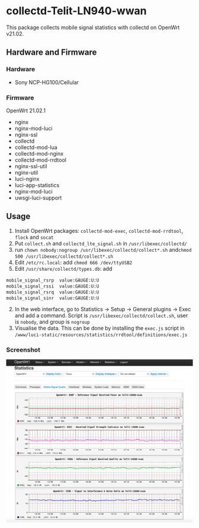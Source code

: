 # collectd-Telit-LN940-wwan

This package collects mobile signal statistics with collectd on OpenWrt v21.02. 

## Hardware and Firmware
### Hardware
- Sony NCP-HG100/Cellular
### Firmware
OpenWrt 21.02.1
- nginx
- nginx-mod-luci
- nginx-ssl
- collectd
- collectd-mod-lua
- collectd-mod-nginx
- collectd-mod-rrdtool
- nginx-ssl-util
- nginx-util
- luci-nginx
- luci-app-statistics
- nginx-mod-luci
- uwsgi-luci-support

## Usage
1. Install OpenWrt packages: `collectd-mod-exec`, `collectd-mod-rrdtool`, `flock` and `socat`
2. Put `collect.sh` and `collectd_lte_signal.sh` in `/usr/libexec/collectd/`
3. run `chown nobody:nogroup /usr/libexec/collectd/collect*.sh` and`chmod 500 /usr/libexec/collectd/collect*.sh`
4. Edit `/etc/rc.local`: add `chmod 666 /dev/ttyUSB2` 
5. Edit `/usr/share/collectd/types.db`: add
```
mobile_signal_rsrp	value:GAUGE:U:U
mobile_signal_rssi	value:GAUGE:U:U
mobile_signal_rsrq	value:GAUGE:U:U
mobile_signal_sinr	value:GAUGE:U:U
```
2. In the web interface, go to Statistics -> Setup -> General plugins -> Exec
   and add a command. Script is `/usr/libexec/collectd/collect.sh`, user
   is `nobody`, and group is `nogroup`
3. Visualise the data. This can be done by installing the `exec.js` script in
    `/www/luci-static/resources/statistics/rrdtool/definitions/exec.js`

### Screenshot
<img src="screenshot.png" width="600" alt="colloctd exec" />
